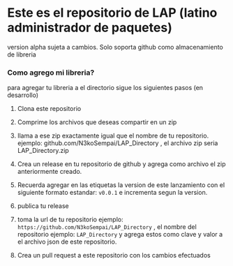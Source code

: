 # Este es el repositorio de LAP  (latino administrador de paquetes)

version alpha sujeta a cambios. Solo soporta github como almacenamiento de libreria

### Como agrego mi libreria?

para agregar tu libreria a el directorio sigue los siguientes pasos (en desarrollo)

1. Clona este repositorio

2. Comprime los archivos que deseas compartir en un zip

3. llama a ese zip exactamente igual que el nombre de tu repositorio. ejemplo: github.com/N3koSempai/LAP_Directory , el archivo zip seria LAP_Directory.zip

4. Crea un release en tu repositorio de github y agrega como archivo el zip anteriormente creado.

5. Recuerda agregar en las etiquetas la version de este lanzamiento con el siguiente formato estandar:    ``` v0.0.1 ```     e incrementa segun la version.

6. publica tu release

7. toma la url de tu repositorio ejemplo:                                                                                       ``` https://github.com/N3koSempai/LAP_Directory```  , el nombre del repositorio ejemplo: ```LAP_Directory``` y agrega estos como clave y valor a el archivo json de este repositorio.

8. Crea un pull request a este repositorio con los cambios efectuados
